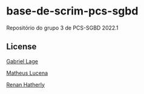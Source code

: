 # base-de-scrim-pcs-sgbd
Repositório do grupo 3 de PCS-SGBD 2022.1

## License
[Gabriel Lage](https://github.com/lagega)

[Matheus Lucena](https://github.com/mthlucena)

[Renan Hatherly](https://github.com/renan_ht)

